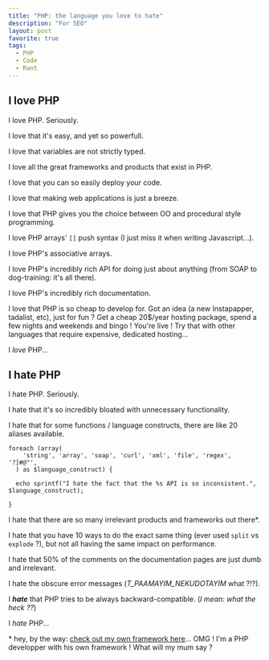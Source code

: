 ```yaml
---
title: "PHP: the language you love to hate"
description: "For SEO"
layout: post
favorite: true
tags:
  - PHP
  - Code
  - Rant
---
```


## I love PHP

I love PHP. Seriously.

I love that it's easy, and yet so powerfull.

I love that variables are not strictly typed.

I love all the great frameworks and products that exist in PHP.

I love that you can so easily deploy your code.

I love that making web applications is just a breeze.

I love that PHP gives you the choice between OO and procedural style programming.

I love PHP arrays' `[]` push syntax (I just miss it when writing Javascript...).

I love PHP's associative arrays.

I love PHP's incredibly rich API for doing just about anything (from SOAP to dog-training: it's all there).

I love PHP's incredibly rich documentation.

I love that PHP is so cheap to develop for. Got an idea (a new Instapapper, tadalist, etc), just for fun ? Get a cheap 20$/year hosting package, spend a few nights and weekends and bingo ! You're live ! Try that with other languages that require expensive, dedicated hosting...

I *love* PHP...


## I hate PHP

I hate PHP. Seriously.

I hate that it's so incredibly bloated with unnecessary functionality.

I hate that for some functions / language constructs, there are like 20 aliases available.
    
    foreach (array(
        'string', 'array', 'soap', 'curl', 'xml', 'file', 'regex', '?]#@"',
      ) as $language_construct) {
      
      echo sprintf("I hate the fact that the %s API is so inconsistent.", $language_construct);
      
    }

I hate that there are so many irrelevant products and frameworks out there\*.

I hate that you have 10 ways to do the exact same thing (ever used `split` vs `explode` ?), but not all having the same impact on performance.

I hate that 50% of the comments on the documentation pages are just dumb and irrelevant.

I hate the obscure error messages (*T_PAAMAYIM_NEKUDOTAYIM* what ?!?).

I ***hate*** that PHP tries to be always backward-compatible. (*I mean: what the heck ??*)

I *hate* PHP...


\* hey, by the way: [check out my own framework here](https://github.com/wadmiraal/Colibri)... OMG ! I'm a PHP developper with his own framework ! What will my mum say ?




